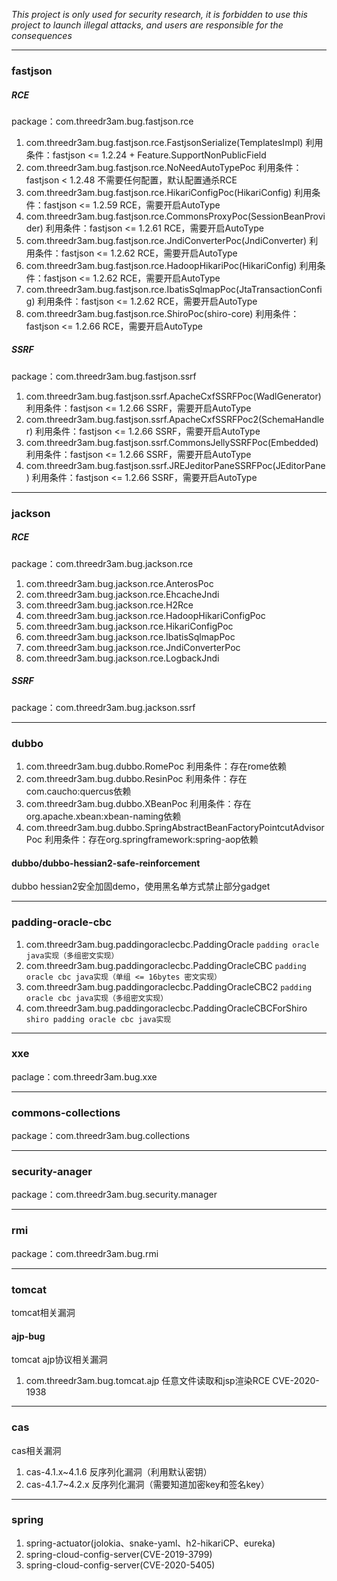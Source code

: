 *This project is only used for security research, it is forbidden to use this project to launch illegal attacks, and users are responsible for the consequences*

---

### fastjson
##### RCE
package：com.threedr3am.bug.fastjson.rce

1. com.threedr3am.bug.fastjson.rce.FastjsonSerialize(TemplatesImpl) 利用条件：fastjson <= 1.2.24 + Feature.SupportNonPublicField
2. com.threedr3am.bug.fastjson.rce.NoNeedAutoTypePoc 利用条件：fastjson < 1.2.48 不需要任何配置，默认配置通杀RCE
3. com.threedr3am.bug.fastjson.rce.HikariConfigPoc(HikariConfig) 利用条件：fastjson <= 1.2.59 RCE，需要开启AutoType
4. com.threedr3am.bug.fastjson.rce.CommonsProxyPoc(SessionBeanProvider) 利用条件：fastjson <= 1.2.61 RCE，需要开启AutoType
5. com.threedr3am.bug.fastjson.rce.JndiConverterPoc(JndiConverter) 利用条件：fastjson <= 1.2.62 RCE，需要开启AutoType
6. com.threedr3am.bug.fastjson.rce.HadoopHikariPoc(HikariConfig) 利用条件：fastjson <= 1.2.62 RCE，需要开启AutoType
7. com.threedr3am.bug.fastjson.rce.IbatisSqlmapPoc(JtaTransactionConfig) 利用条件：fastjson <= 1.2.62 RCE，需要开启AutoType
8. com.threedr3am.bug.fastjson.rce.ShiroPoc(shiro-core) 利用条件：fastjson <= 1.2.66 RCE，需要开启AutoType

##### SSRF
package：com.threedr3am.bug.fastjson.ssrf

1. com.threedr3am.bug.fastjson.ssrf.ApacheCxfSSRFPoc(WadlGenerator) 利用条件：fastjson <= 1.2.66 SSRF，需要开启AutoType
2. com.threedr3am.bug.fastjson.ssrf.ApacheCxfSSRFPoc2(SchemaHandler) 利用条件：fastjson <= 1.2.66 SSRF，需要开启AutoType
3. com.threedr3am.bug.fastjson.ssrf.CommonsJellySSRFPoc(Embedded) 利用条件：fastjson <= 1.2.66 SSRF，需要开启AutoType
4. com.threedr3am.bug.fastjson.ssrf.JREJeditorPaneSSRFPoc(JEditorPane) 利用条件：fastjson <= 1.2.66 SSRF，需要开启AutoType

---

### jackson
##### RCE
package：com.threedr3am.bug.jackson.rce

1. com.threedr3am.bug.jackson.rce.AnterosPoc
2. com.threedr3am.bug.jackson.rce.EhcacheJndi
3. com.threedr3am.bug.jackson.rce.H2Rce
4. com.threedr3am.bug.jackson.rce.HadoopHikariConfigPoc
5. com.threedr3am.bug.jackson.rce.HikariConfigPoc
6. com.threedr3am.bug.jackson.rce.IbatisSqlmapPoc
7. com.threedr3am.bug.jackson.rce.JndiConverterPoc
8. com.threedr3am.bug.jackson.rce.LogbackJndi

##### SSRF
package：com.threedr3am.bug.jackson.ssrf

---

### dubbo
1. com.threedr3am.bug.dubbo.RomePoc 利用条件：存在rome依赖
2. com.threedr3am.bug.dubbo.ResinPoc 利用条件：存在com.caucho:quercus依赖
3. com.threedr3am.bug.dubbo.XBeanPoc 利用条件：存在org.apache.xbean:xbean-naming依赖
4. com.threedr3am.bug.dubbo.SpringAbstractBeanFactoryPointcutAdvisorPoc 利用条件：存在org.springframework:spring-aop依赖

#### dubbo/dubbo-hessian2-safe-reinforcement
dubbo hessian2安全加固demo，使用黑名单方式禁止部分gadget

---

### padding-oracle-cbc
1. com.threedr3am.bug.paddingoraclecbc.PaddingOracle ```padding oracle java实现（多组密文实现）```
2. com.threedr3am.bug.paddingoraclecbc.PaddingOracleCBC ```padding oracle cbc java实现（单组 <= 16bytes 密文实现）```
3. com.threedr3am.bug.paddingoraclecbc.PaddingOracleCBC2 ```padding oracle cbc java实现（多组密文实现）```
4. com.threedr3am.bug.paddingoraclecbc.PaddingOracleCBCForShiro ```shiro padding oracle cbc java实现```

---

### xxe
paclage：com.threedr3am.bug.xxe

---

### commons-collections
package：com.threedr3am.bug.collections

---

###  security-anager
package：com.threedr3am.bug.security.manager

---

### rmi
package：com.threedr3am.bug.rmi

---

### tomcat
tomcat相关漏洞

#### ajp-bug
tomcat ajp协议相关漏洞 
1. com.threedr3am.bug.tomcat.ajp 任意文件读取和jsp渲染RCE CVE-2020-1938

---

### cas

cas相关漏洞 

1. cas-4.1.x~4.1.6 反序列化漏洞（利用默认密钥）
2. cas-4.1.7~4.2.x 反序列化漏洞（需要知道加密key和签名key）

---

### spring
1. spring-actuator(jolokia、snake-yaml、h2-hikariCP、eureka)
2. spring-cloud-config-server(CVE-2019-3799)
3. spring-cloud-config-server(CVE-2020-5405)
